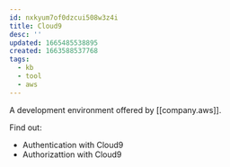 ```yaml
---
id: nxkyum7of0dzcui508w3z4i
title: Cloud9
desc: ''
updated: 1665485538895
created: 1663588537768
tags:
  - kb
  - tool
  - aws
---
```


A development environment offered by [[company.aws]].

Find out:

* Authentication with Cloud9
* Authorizattion with Cloud9
